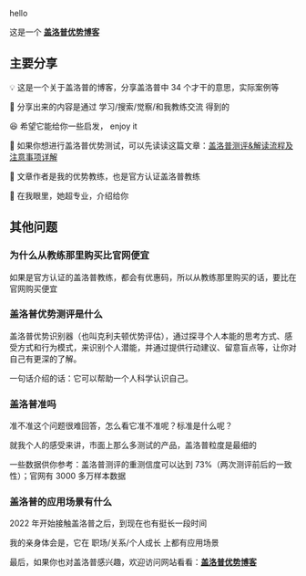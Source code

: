 hello

这是一个 <strong>[盖洛普优势博客](https://strengthsinfo.com/)</strong>

## 主要分享

💡 这是一个关于盖洛普的博客，分享盖洛普中 34 个才干的意思，实际案例等

🐒 分享出来的内容是通过 学习/搜索/觉察/和我教练交流 得到的

😆 希望它能给你一些启发， enjoy it

🤩 如果你想进行盖洛普优势测试，可以先读读这篇文章：[盖洛普测评&解读流程及注意事项详解](https://mp.weixin.qq.com/s/yyZ-WKi1JS-koi9yVy32NQ)

🥰 文章作者是我的优势教练，也是官方认证盖洛普教练

🍃 在我眼里，她超专业，介绍给你

## 其他问题

### 为什么从教练那里购买比官网便宜

如果是官方认证的盖洛普教练，都会有优惠码，所以从教练那里购买的话，要比在官网购买便宜

### 盖洛普优势测评是什么

盖洛普优势识别器（也叫克利夫顿优势评估），通过探寻个人本能的思考方式、感受方式和行为模式，来识别个人潜能，并通过提供行动建议、留意盲点等，让你对自己有更深的了解。

一句话介绍的话：它可以帮助⼀个⼈科学认识⾃⼰。

### 盖洛普准吗

准不准这个问题很难回答，怎么看它准不准呢？标准是什么呢？

就我个人的感受来讲，市面上那么多测试的产品，盖洛普粒度是最细的

一些数据供你参考：盖洛普测评的重测信度可以达到 73%（两次测评前后的一致性）；官网有 3000 多万样本数据

### 盖洛普的应用场景有什么

2022 年开始接触盖洛普之后，到现在也有挺长一段时间

我的亲身体会是，它在 职场/关系/个人成长 上都有应用场景

最后，如果你也对盖洛普感兴趣，欢迎访问网站看看：<strong>[盖洛普优势博客](https://strengthsinfo.com/)</strong>
